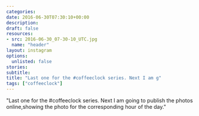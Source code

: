 ```yaml
---
categories:
date: 2016-06-30T07:30:10+00:00
description:
draft: false
resources:
- src: 2016-06-30_07-30-10_UTC.jpg
  name: "header"
layout: instagram
options:
  unlisted: false
stories:
subtitle:
title: "Last one for the #coffeeclock series. Next I am g"
tags: ["coffeeclock"]
---
```


"Last one for the #coffeeclock series. Next I am going to publish the photos online,showing the photo for the corresponding hour of the day."

